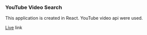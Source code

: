 ### YouTube Video Search 

This application is created in React.
YouTube video api were used. 

[Live](https://jackysatpal.github.io/youtube-video-search) link
